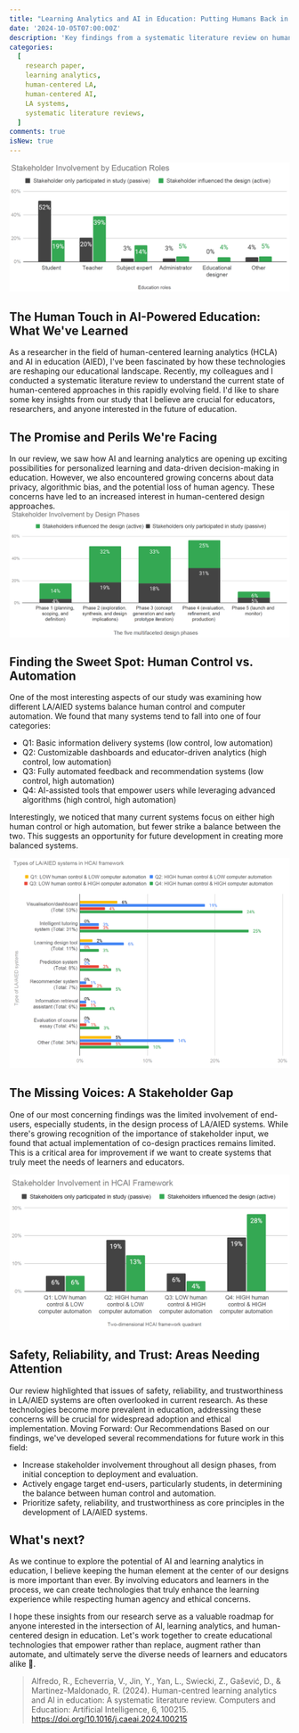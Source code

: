```yaml
---
title: "Learning Analytics and AI in Education: Putting Humans Back in the Driver's Seat"
date: '2024-10-05T07:00:00Z'
description: 'Key findings from a systematic literature review on human-centered approaches in learning analytics and AI in education, highlighting the balance between human control and automation, stakeholder involvement, and areas for future research.'
categories:
  [
    research paper,
    learning analytics,
    human-centered LA,
    human-centered AI,
    LA systems,
    systematic literature reviews,
  ]
comments: true
isNew: true
---
```


![](stakeholders.png)

## The Human Touch in AI-Powered Education: What We've Learned

As a researcher in the field of human-centered learning analytics (HCLA) and AI in education (AIED), I've been fascinated by how these technologies are reshaping our educational landscape. Recently, my colleagues and I conducted a systematic literature review to understand the current state of human-centered approaches in this rapidly evolving field. I'd like to share some key insights from our study that I believe are crucial for educators, researchers, and anyone interested in the future of education.

## The Promise and Perils We're Facing

In our review, we saw how AI and learning analytics are opening up exciting possibilities for personalized learning and data-driven decision-making in education. However, we also encountered growing concerns about data privacy, algorithmic bias, and the potential loss of human agency. These concerns have led to an increased interest in human-centered design approaches.
![](design-phases.png)

## Finding the Sweet Spot: Human Control vs. Automation

One of the most interesting aspects of our study was examining how different LA/AIED systems balance human control and computer automation. We found that many systems tend to fall into one of four categories:

- Q1: Basic information delivery systems (low control, low automation)
- Q2: Customizable dashboards and educator-driven analytics (high control, low automation)
- Q3: Fully automated feedback and recommendation systems (low control, high automation)
- Q4: AI-assisted tools that empower users while leveraging advanced algorithms (high control, high automation)

Interestingly, we noticed that many current systems focus on either high human control or high automation, but fewer strike a balance between the two. This suggests an opportunity for future development in creating more balanced systems.

![](systems.png)

## The Missing Voices: A Stakeholder Gap

One of our most concerning findings was the limited involvement of end-users, especially students, in the design process of LA/AIED systems. While there's growing recognition of the importance of stakeholder input, we found that actual implementation of co-design practices remains limited. This is a critical area for improvement if we want to create systems that truly meet the needs of learners and educators.

![](endusers.png)

## Safety, Reliability, and Trust: Areas Needing Attention

Our review highlighted that issues of safety, reliability, and trustworthiness in LA/AIED systems are often overlooked in current research. As these technologies become more prevalent in education, addressing these concerns will be crucial for widespread adoption and ethical implementation.
Moving Forward: Our Recommendations
Based on our findings, we've developed several recommendations for future work in this field:

- Increase stakeholder involvement throughout all design phases, from initial conception to deployment and evaluation.
- Actively engage target end-users, particularly students, in determining the balance between human control and automation.
- Prioritize safety, reliability, and trustworthiness as core principles in the development of LA/AIED systems.

## What's next?

As we continue to explore the potential of AI and learning analytics in education, I believe keeping the human element at the center of our designs is more important than ever. By involving educators and learners in the process, we can create technologies that truly enhance the learning experience while respecting human agency and ethical concerns.

I hope these insights from our research serve as a valuable roadmap for anyone interested in the intersection of AI, learning analytics, and human-centered design in education. Let's work together to create educational technologies that empower rather than replace, augment rather than automate, and ultimately serve the diverse needs of learners and educators alike 🙌.

> Alfredo, R., Echeverria, V., Jin, Y., Yan, L., Swiecki, Z., Gašević, D., & Martinez-Maldonado, R. (2024). Human-centred learning analytics and AI in education: A systematic literature review. Computers and Education: Artificial Intelligence, 6, 100215. https://doi.org/10.1016/j.caeai.2024.100215
